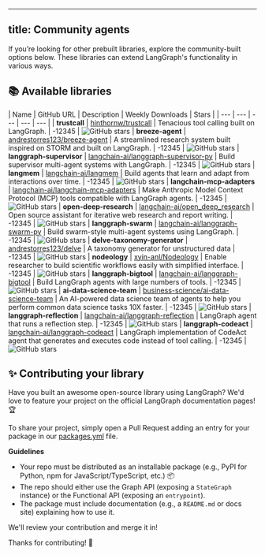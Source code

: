 [//]: # (This file is automatically generated using a script in docs/_scripts. Do not edit this file directly!)
---
title: Community agents
---

If you’re looking for other prebuilt libraries, explore the community-built options
below. These libraries can extend LangGraph's functionality in various ways.

## 📚 Available libraries

[//]: # (This file is automatically generated using a script in docs/_scripts. Do not edit this file directly!)
| Name | GitHub URL | Description | Weekly Downloads | Stars |
| --- | --- | --- | --- | --- |
| **trustcall** | [hinthornw/trustcall](https://github.com/hinthornw/trustcall) | Tenacious tool calling built on LangGraph. | -12345 | ![GitHub stars](https://img.shields.io/github/stars/hinthornw/trustcall?style=social)
| **breeze-agent** | [andrestorres123/breeze-agent](https://github.com/andrestorres123/breeze-agent) | A streamlined research system built inspired on STORM and built on LangGraph. | -12345 | ![GitHub stars](https://img.shields.io/github/stars/andrestorres123/breeze-agent?style=social)
| **langgraph-supervisor** | [langchain-ai/langgraph-supervisor-py](https://github.com/langchain-ai/langgraph-supervisor-py) | Build supervisor multi-agent systems with LangGraph. | -12345 | ![GitHub stars](https://img.shields.io/github/stars/langchain-ai/langgraph-supervisor-py?style=social)
| **langmem** | [langchain-ai/langmem](https://github.com/langchain-ai/langmem) | Build agents that learn and adapt from interactions over time. | -12345 | ![GitHub stars](https://img.shields.io/github/stars/langchain-ai/langmem?style=social)
| **langchain-mcp-adapters** | [langchain-ai/langchain-mcp-adapters](https://github.com/langchain-ai/langchain-mcp-adapters) | Make Anthropic Model Context Protocol (MCP) tools compatible with LangGraph agents. | -12345 | ![GitHub stars](https://img.shields.io/github/stars/langchain-ai/langchain-mcp-adapters?style=social)
| **open-deep-research** | [langchain-ai/open_deep_research](https://github.com/langchain-ai/open_deep_research) | Open source assistant for iterative web research and report writing. | -12345 | ![GitHub stars](https://img.shields.io/github/stars/langchain-ai/open_deep_research?style=social)
| **langgraph-swarm** | [langchain-ai/langgraph-swarm-py](https://github.com/langchain-ai/langgraph-swarm-py) | Build swarm-style multi-agent systems using LangGraph. | -12345 | ![GitHub stars](https://img.shields.io/github/stars/langchain-ai/langgraph-swarm-py?style=social)
| **delve-taxonomy-generator** | [andrestorres123/delve](https://github.com/andrestorres123/delve) | A taxonomy generator for unstructured data | -12345 | ![GitHub stars](https://img.shields.io/github/stars/andrestorres123/delve?style=social)
| **nodeology** | [xyin-anl/Nodeology](https://github.com/xyin-anl/Nodeology) | Enable researcher to build scientific workflows easily with simplified interface. | -12345 | ![GitHub stars](https://img.shields.io/github/stars/xyin-anl/Nodeology?style=social)
| **langgraph-bigtool** | [langchain-ai/langgraph-bigtool](https://github.com/langchain-ai/langgraph-bigtool) | Build LangGraph agents with large numbers of tools. | -12345 | ![GitHub stars](https://img.shields.io/github/stars/langchain-ai/langgraph-bigtool?style=social)
| **ai-data-science-team** | [business-science/ai-data-science-team](https://github.com/business-science/ai-data-science-team) | An AI-powered data science team of agents to help you perform common data science tasks 10X faster. | -12345 | ![GitHub stars](https://img.shields.io/github/stars/business-science/ai-data-science-team?style=social)
| **langgraph-reflection** | [langchain-ai/langgraph-reflection](https://github.com/langchain-ai/langgraph-reflection) | LangGraph agent that runs a reflection step. | -12345 | ![GitHub stars](https://img.shields.io/github/stars/langchain-ai/langgraph-reflection?style=social)
| **langgraph-codeact** | [langchain-ai/langgraph-codeact](https://github.com/langchain-ai/langgraph-codeact) | LangGraph implementation of CodeAct agent that generates and executes code instead of tool calling. | -12345 | ![GitHub stars](https://img.shields.io/github/stars/langchain-ai/langgraph-codeact?style=social)

## ✨ Contributing your library

Have you built an awesome open-source library using LangGraph? We'd love to feature
your project on the official LangGraph documentation pages! 🏆

To share your project, simply open a Pull Request adding an entry for your package in our [packages.yml](https://github.com/langchain-ai/langgraph/blob/main/docs/_scripts/third_party_page/packages.yml) file.

**Guidelines**

* Your repo must be distributed as an installable package (e.g., PyPI for Python, npm 
  for JavaScript/TypeScript, etc.) 📦
* The repo should either use the Graph API (exposing a `StateGraph` instance) or 
  the Functional API (exposing an `entrypoint`).
* The package must include documentation (e.g., a `README.md` or docs site) 
  explaining how to use it.

We'll review your contribution and merge it in!

Thanks for contributing! 🚀
